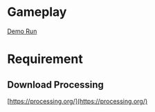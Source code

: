 # Gameplay 

[Demo Run](https://youtu.be/uyyrgUa2GG0)

# Requirement

## Download Processing

[https://processing.org/](https://processing.org/)

